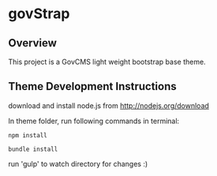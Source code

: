 # govStrap

## Overview

This project is a GovCMS light weight bootstrap base theme.

## Theme Development Instructions

download and install node.js from http://nodejs.org/download

In theme folder, run following commands in terminal:

```npm install```

```bundle install```

run 'gulp' to watch directory for changes :)